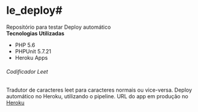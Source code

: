 # le_deploy#
Repositório para testar Deploy automático<br />
**Tecnologias Utilizadas**
- PHP 5.6
- PHPUnit 5.7.21
- Heroku Apps

###### Codificador Leet ######
Tradutor de caracteres leet para caracteres normais ou vice-versa.
Deploy automático no Heroku, utilizando o pipeline.
URL do app em produção no [Heroku](https://le-deploy.herokuapp.com/)
